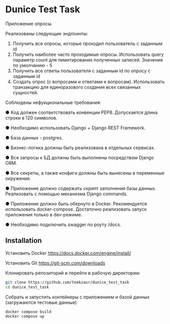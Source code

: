 # Dunice Test Task
Приложение опросы.

Реализованы следующие эндпоинты:
1. Получить все опросы, которые проходил пользователь с заданным id
2. Получить наиболее часто проходимые опросы. Использовать query параметр
count для лимитирования полученных записей. Значение по умолчанию - 5
3. Получить все ответы пользователя с заданным id по опросу с заданным id
4. Создать опрос (с вопросами и ответами к вопросам). Использовать транзакцию
для единоразового создания всех связанных сущностей.

Соблюдены нефукциональные требования:

● Код должен соответствовать конвенции PEP8. Допускается длина строки в 120
символов.

● Необходимо использовать Django + Django REST Framework.

● База данных - postgres.

● Бизнес-логика должны быть реализована в отдельных сервисах.

● Все запросы к БД должны быть выполнены посредством Django ORM.

● Все секреты, а также конфиги должны быть вынесены в переменные окружения.

● Приложение должно содержать скрипт заполнения базы данных. Реализовать с
помощью механизма Django commands.

● Приложение должно быть обернуто в Docker. Рекомендуется использовать
docker-compose. Достаточно реализовать запуск приложения только в
dev-режиме.

● Необходимо подключить swagger по роуту /docs.

## Installation
Установить Docker https://docs.docker.com/engine/install/

Установить Git https://git-scm.com/downloads

Клонировать репозиторий и перейти в рабочую директорию
```bash
git clone https://github.com/teekzaur/dunice_test_task
cd dunice_test_task
```
Собрать и запустить контейнеры с приложением и базой данных (загружаются тестовые данные)
```bash
docker compose build
docker compose up
```


